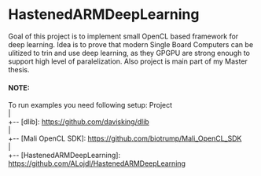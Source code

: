 # HastenedARMDeepLearning
Goal of this project is to implement small OpenCL based framework for deep learning. Idea is to prove that modern Single Board Computers can be ulitized to trin and use deep learning, as they GPGPU are strong enough to support high level of paralelization. Also project is main part of my Master thesis.

#### NOTE:
To run examples you need following setup:
Project  
    |  
    +-- [dlib]: https://github.com/davisking/dlib  
    |  
    +-- [Mali OpenCL SDK]: https://github.com/biotrump/Mali_OpenCL_SDK  
    |  
    +-- [HastenedARMDeepLearning]: https://github.com/ALojdl/HastenedARMDeepLearning  
